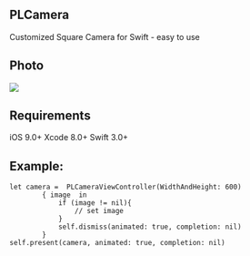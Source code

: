 ## PLCamera
Customized Square Camera for Swift - easy to use


## Photo

![](https://github.com/q0988113683/PLCamera/blob/master/CameraVideo720.gif)


## Requirements
iOS 9.0+
Xcode 8.0+
Swift 3.0+

## Example:
```
let camera =  PLCameraViewController(WidthAndHeight: 600)
        { image  in
            if (image != nil){
                // set image
            }
            self.dismiss(animated: true, completion: nil)
        }
self.present(camera, animated: true, completion: nil)
```
